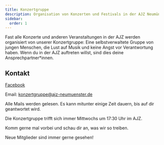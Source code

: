 ```yaml
---
title: Konzertgruppe
description: Organisation von Konzerten und Festivals in der AJZ Neumünster.
sidebar:
  order: 1
---
```


Fast alle Konzerte und anderen Veranstaltungen in der AJZ werden organisiert von unserer Konzertgruppe: Eine selbstverwaltete Gruppe von jungen Menschen, die Lust auf Musik und keine Angst vor Verantwortung haben. Wenn du in der AJZ auftreten willst, sind dies deine Ansprechpartner\*innen.

## Kontakt

[Facebook](http://www.facebook.com/konzertgruppe.neumunster)

Email: [konzertgruppe@ajz-neumuenster.de](mailto:konzertgruppe@ajz-neumuenster.de)

Alle Mails werden gelesen. Es kann mitunter einige Zeit dauern, bis auf dir geantwortet wird.

Die Konzertgruppe trifft sich immer Mittwochs um 17:30 Uhr im AJZ.

Komm gerne mal vorbei und schau dir an, was wir so treiben.

Neue Mitglieder sind immer gerne gesehen!
